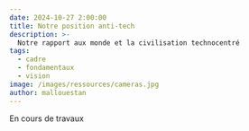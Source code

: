 ```yaml
---
date: 2024-10-27 2:00:00
title: Notre position anti-tech
description: >-
  Notre rapport aux monde et la civilisation technocentré
tags:
  - cadre
  - fondamentaux
  - vision
image: /images/ressources/cameras.jpg
author: mallouestan
---
```


En cours de travaux